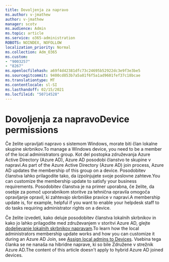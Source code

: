 ```yaml
---
title: Dovoljenja za napravo
ms.author: v-jmathew
author: v-jmathew
manager: scotv
ms.audience: Admin
ms.topic: article
ms.service: o365-administration
ROBOTS: NOINDEX, NOFOLLOW
localization_priority: Normal
ms.collection: Adm_O365
ms.custom:
- "9003257"
- "8267"
ms.openlocfilehash: a69f4d42381dfc73c24695b52922dc3e9f3e3be5
ms.sourcegitcommit: 9400cd853b7a5a81f6f5a1ad9601fef37c18bcae
ms.translationtype: MT
ms.contentlocale: sl-SI
ms.lasthandoff: 02/15/2021
ms.locfileid: "50714528"
---
```

# <a name="device-permissions"></a><span data-ttu-id="6ef5f-102">Dovoljenja za napravo</span><span class="sxs-lookup"><span data-stu-id="6ef5f-102">Device permissions</span></span>

<span data-ttu-id="6ef5f-103">Če želite upravljati napravo s sistemom Windows, morate biti član lokalne skupine skrbnikov.</span><span class="sxs-lookup"><span data-stu-id="6ef5f-103">To manage a Windows device, you need to be a member of the local administrators group.</span></span> <span data-ttu-id="6ef5f-104">Kot del postopka združevanja Azure Active Directory (Azure AD), Azure AD posodobi članstvo te skupine v napravi.</span><span class="sxs-lookup"><span data-stu-id="6ef5f-104">As part of the Azure Active Directory (Azure AD) join process, Azure AD updates the membership of this group on a device.</span></span> <span data-ttu-id="6ef5f-105">Posodobitev članstva lahko prilagodite tako, da izpolnjujete svoje poslovne zahteve.</span><span class="sxs-lookup"><span data-stu-id="6ef5f-105">You can customize the membership update to satisfy your business requirements.</span></span> <span data-ttu-id="6ef5f-106">Posodobitev članstva je na primer uporabna, če želite, da osebje za pomoč uporabnikom storitve za tehnična opravila omogoča opravljanje opravil, ki zahtevajo skrbniške pravice v napravi.</span><span class="sxs-lookup"><span data-stu-id="6ef5f-106">A membership update is, for example, helpful if you want to enable your helpdesk staff to do tasks requiring administrator rights on a device.</span></span>

<span data-ttu-id="6ef5f-107">Če želite izvedeti, kako deluje posodobitev članstva lokalnih skrbnikov in kako jo lahko prilagodite med združevanjem v storitvi Azure AD, glejte [dodeljevanje lokalnih skrbnikov napravam](https://docs.microsoft.com/azure/active-directory/devices/assign-local-admin).</span><span class="sxs-lookup"><span data-stu-id="6ef5f-107">To learn how the local administrators membership update works and how you can customize it during an Azure AD Join, see [Assign local admins to Devices](https://docs.microsoft.com/azure/active-directory/devices/assign-local-admin).</span></span> <span data-ttu-id="6ef5f-108">Vsebina tega članka se ne nanaša na hibridne naprave, ki so bile Združene v strežnik Azure AD.</span><span class="sxs-lookup"><span data-stu-id="6ef5f-108">The content of this article doesn't apply to hybrid Azure AD joined devices.</span></span>
